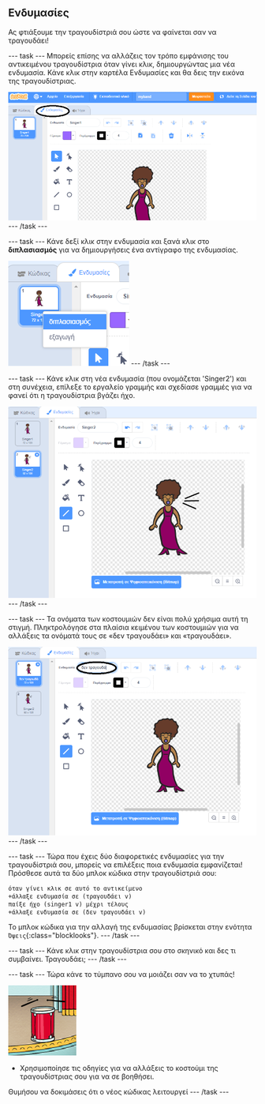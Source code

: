 ## Ενδυμασίες

Ας φτιάξουμε την τραγουδίστριά σου ώστε να φαίνεται σαν να τραγουδάει!

--- task --- Μπορείς επίσης να αλλάζεις τον τρόπο εμφάνισης του αντικειμένου τραγουδίστρια όταν γίνει κλικ, δημιουργώντας μια νέα ενδυμασία. Κάνε κλικ στην καρτέλα Ενδυμασίες και θα δεις την εικόνα της τραγουδίστριας.

![screenshot](images/band-singer-costume-annotated.png) --- /task ---

--- task --- Κάνε δεξί κλικ στην ενδυμασία και ξανά κλικ στο **διπλασιασμός** για να δημιουργήσεις ένα αντίγραφο της ενδυμασίας.

![screenshot](images/band-singer-duplicate.png) --- /task ---

--- task --- Κάνε κλικ στη νέα ενδυμασία (που ονομάζεται 'Singer2') και στη συνέχεια, επίλεξε το εργαλείο γραμμής και σχεδίασε γραμμές για να φανεί ότι η τραγουδίστρια βγάζει ήχο.

![screenshot](images/band-singer-click.png) --- /task ---

--- task --- Τα ονόματα των κοστουμιών δεν είναι πολύ χρήσιμα αυτή τη στιγμή. Πληκτρολόγησε στα πλαίσια κειμένου των κοστουμιών για να αλλάξεις τα ονόματά τους σε «δεν τραγουδάει» και «τραγουδάει».

![screenshot](images/band-singer-name-annotated.png) --- /task ---

--- task --- Τώρα που έχεις δύο διαφορετικές ενδυμασίες για την τραγουδίστριά σου, μπορείς να επιλέξεις ποια ενδυμασία εμφανίζεται! Πρόσθεσε αυτά τα δύο μπλοκ κώδικα στην τραγουδίστριά σου:

```blocks3
όταν γίνει κλικ σε αυτό το αντικείμενο
+άλλαξε ενδυμασία σε (τραγουδάει v)
παίξε ήχο (singer1 v) μέχρι τέλους
+άλλαξε ενδυμασία σε (δεν τραγουδάει v)
```

Το μπλοκ κώδικα για την αλλαγή της ενδυμασίας βρίσκεται στην ενότητα `Όψεις`{:class="blocklooks"}. --- /task ---

--- task --- Κάνε κλικ στην τραγουδίστρια σου στο σκηνικό και δες τι συμβαίνει. Τραγουδάει; --- /task ---

--- task --- Τώρα κάνε το τύμπανο σου να μοιάζει σαν να το χτυπάς!

![screenshot](images/band-drum-final.png)

- Χρησιμοποίησε τις οδηγίες για να αλλάξεις το κοστούμι της τραγουδίστριας σου για να σε βοηθήσει.

Θυμήσου να δοκιμάσεις ότι ο νέος κώδικας λειτουργεί --- /task ---
